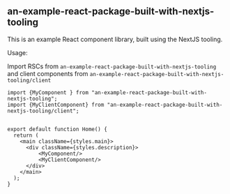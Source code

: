 ## an-example-react-package-built-with-nextjs-tooling

This is an example React component library, built using the NextJS tooling. 


Usage: 

Import RSCs from `an-example-react-package-built-with-nextjs-tooling` and client components from `an-example-react-package-built-with-nextjs-tooling/client`

```
import {MyComponent } from "an-example-react-package-built-with-nextjs-tooling";
import {MyClientComponent} from "an-example-react-package-built-with-nextjs-tooling/client";


export default function Home() {
  return (
    <main className={styles.main}>
      <div className={styles.description}>
          <MyComponent/>
          <MyClientComponent/>
      </div>
    </main>
  );
}


```

